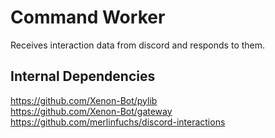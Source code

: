 # Command Worker

Receives interaction data from discord and responds to them.

## Internal Dependencies

https://github.com/Xenon-Bot/pylib  
https://github.com/Xenon-Bot/gateway  
https://github.com/merlinfuchs/discord-interactions  
